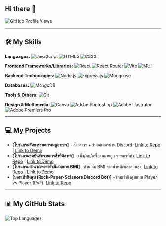 ## Hi there 👋

![GitHub Profile Views](https://komarev.com/ghpvc/?username=pnwboon&color=blueviolet&style=for-the-badge)

---

## 🛠️ My Skills
**Languages:**
![JavaScript](https://img.shields.io/badge/JavaScript-F7DF1E?style=for-the-badge&logo=javascript&logoColor=black)
![HTML5](https://img.shields.io/badge/HTML5-E34F26?style=for-the-badge&logo=html5&logoColor=white)
![CSS3](https://img.shields.io/badge/CSS3-1572B6?style=for-the-badge&logo=css&logoColor=white)

**Frontend Frameworks/Libraries:**
![React](https://img.shields.io/badge/React-61DAFB?style=for-the-badge&logo=react&logoColor=black)
![React Router](https://img.shields.io/badge/React_Router-CA4245?style=for-the-badge&logo=react-router&logoColor=white)
![Vite](https://img.shields.io/badge/Vite-646CFF?style=for-the-badge&logo=vite&logoColor=white)
![MUI](https://img.shields.io/badge/MUI-007FFF?style=for-the-badge&logo=mui&logoColor=white)

**Backend Technologies:**
![Node.js](https://img.shields.io/badge/Node.js-339933?style=for-the-badge&logo=node.js&logoColor=white)
![Express.js](https://img.shields.io/badge/Express.js-%23000000?style=for-the-badge&logo=express&logoColor=%23000000&color=white)
![Mongoose](https://img.shields.io/badge/Mongoose-880000?style=for-the-badge&logo=mongoose&logoColor=white)

**Databases:**
![MongoDB](https://img.shields.io/badge/MongoDB-47A248?style=for-the-badge&logo=mongodb&logoColor=white)

**Tools & Others:**
![Git](https://img.shields.io/badge/Git-F05032?style=for-the-badge&logo=git&logoColor=white)

**Design & Multimedia:**
![Canva](https://img.shields.io/badge/canva-61DAFB?style=for-the-badge&logo=canva&logoColor=black)
![Adobe Photoshop](https://img.shields.io/badge/Adobe%20Photoshop-31A8FF?style=for-the-badge)
![Adobe Illustrator](https://img.shields.io/badge/Adobe%20Illustrator-FF9A00?style=for-the-badge)
![Adobe Premiere Pro](https://img.shields.io/badge/Adobe%20Premiere%20Pro-9999FF?style=for-the-badge)

---

## 💻 My Projects
- **[โปรแกรมจัดการรายการเมนูอาหาร]** - สั่งอาหาร + รับออเดอร์ผ่าน Discord. [Link to Repo](https://github.com/pnwboon/table-food-ordering-react) | [Link to Demo](https://pnwboon.github.io/table-food-ordering-react/)
- **[โปรแกรมจดบันทึกรายการสิ่งที่ต้องทำ]** - เพิ่ม/ลบ/เครื่องหมายถูก รายการที่ทำ. [Link to Repo](https://github.com/pnwboon/todo-react) | [Link to Demo](https://pnwboon.github.io/todo-react/)
- **[โปรแกรมคำนวณหาค่าดัชนีมวลกาย BMI]** - คำนวณ BMI จากน้ำหนักและส่วนสูง. [Link to Repo](https://github.com/pnwboon/bmi-calculator-react) | [Link to Demo](https://pnwboon.github.io/bmi-calculator-react/)
- **[บอทเป่ายิงฉุบ (Rock-Paper-Scissors Discord Bot)]** - เกมเป่ายิงฉุบแบบ Player vs Player (PvP). [Link to Repo](https://github.com/pnwboon/discord-rps-bot)

---

## 📊 My GitHub Stats
![Top Languages](https://github-readme-stats.vercel.app/api/top-langs/?username=pnwboon&layout=compact&theme=dark)
